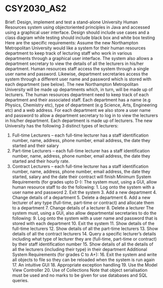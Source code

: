 # CSY2030_AS2
Brief: Design, implement and test a stand-alone University Human Resources system using objectoriented principles in Java and accessed using a graphical user interface. Design should include use cases and a class diagram while testing should include black box and white box testing Here are the specific requirements: Assume the new Northampton Metropolitan University would like a system for their human resources department to keep track of lecturing staff who work in various departments through a graphical user interface. 
The system also allows a department secretary to view the details of all the lecturers in his/her department. Human resources staff access the system through a single user name and password. Likewise, department secretaries access the system through a different user name and password which is stored with each department (see below). 
The new Northampton Metropolitan University will be made up departments which, in turn, will be made up of lecturers. The human resources department need to keep track of each department and their associated staff. Each department has a name (e.g Physics, Chemistry etc), type of department (e.g Science, Arts, Engineering etc) and a web address. For each department we also store a user name and password to allow a department secretary to log in to view the lecturers in his/her department. Each department is made up of lecturers. The new University has the following 3 distinct types of lecturers: 
1. Full-time Lecturers – each full-time lecturer has a staff identification number, name, address, phone number, email address, the date they started and their salary 
2. Part-time Lecturers – each full-time lecturer has a staff identification number, name, address, phone number, email address, the date they started and their hourly rate. 
3. Contract Lecturers – each full-time lecturer has a staff identification number, name, address, phone number, email address, the date they started, salary and the date their contract will finish 
Minimum System Requirements (for grades upto D-): The system must, using a GUI, allow human resource staff to do the following: 1. Log onto the system with a user name and password 2. Exit the system 3. Add a new department 4. Change details of a department 5. Delete a department 6. Add a new lecturer of any type (full-time, part-time or contract) and allocate them to a department 7. Change details of a lecturer 8. Delete a lecturer The system must, using a GUI, also allow departmental secretaries to do the following: 9. Log onto the system with a user name and password that is stored with each department 10. Exit the system 11. Show details of the full-time lecturers 12. Show details of all the part-time lecturers 13. Show details of all the contract lecturers 14. Query a specific lecturer’s details including what type of lecturer they are (full-time, part-time or contract) by their staff identification number 15. Show details of all the details of all the lecturers (including their type) in their department 
Additional System Requirements (for grades C to A+): 16. Exit the system and write all objects to file so they can be reloaded when the system is run again 17. An intuitive GUI 18. Appropriate exception handling 19. Use the Model View Controller 20. Use of Collections Note that object serialisation must be used and no marks to be given for use databases and SQL queries.
